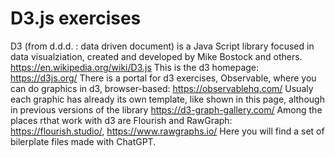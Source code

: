 # D3.js exercises

D3 (from d.d.d. : data driven document) is a Java Script library focused in data visualziation, created and developed by Mike Bostock and others.
https://en.wikipedia.org/wiki/D3.js
This is the d3 homepage:
https://d3js.org/
There is a portal for d3 exercises, Observable, where you can do graphics in d3, browser-based:
https://observablehq.com/
Usualy each graphic has already its own template, like shown in this page, although in previous versions of the library
https://d3-graph-gallery.com/
Among the places rthat work with d3 are Flourish and RawGraph:
https://flourish.studio/, https://www.rawgraphs.io/
Here you will find a set of bilerplate files made with ChatGPT.
